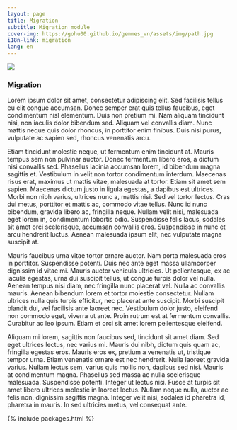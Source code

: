 ```yaml
---
layout: page
title: Migration
subtitle: Migration module
cover-img: https://gohu00.github.io/gemmes_vn/assets/img/path.jpg
i18n-link: migration
lang: en
---
```



<img src="https://gohu00.github.io/gemmes_vn/assets/img/path.jpg">

### Migration

<p>

Lorem ipsum dolor sit amet, consectetur adipiscing elit. Sed facilisis tellus eu elit congue accumsan. Donec semper erat quis tellus faucibus, eget condimentum nisl elementum. Duis non pretium mi. Nam aliquam tincidunt nisi, non iaculis dolor bibendum sed. Aliquam vel convallis diam. Nunc mattis neque quis dolor rhoncus, in porttitor enim finibus. Duis nisi purus, vulputate ac sapien sed, rhoncus venenatis arcu.

Etiam tincidunt molestie neque, ut fermentum enim tincidunt at. Mauris tempus sem non pulvinar auctor. Donec fermentum libero eros, a dictum nisi convallis sed. Phasellus lacinia accumsan lorem, id bibendum magna sagittis et. Vestibulum in velit non tortor condimentum interdum. Maecenas risus erat, maximus ut mattis vitae, malesuada at tortor. Etiam sit amet sem sapien. Maecenas dictum justo in ligula egestas, a dapibus est ultrices. Morbi non nibh varius, ultrices nunc a, mattis nisi. Sed vel tortor lectus. Cras dui metus, porttitor et mattis ac, commodo vitae tellus. Nunc id nunc bibendum, gravida libero ac, fringilla neque. Nullam velit nisi, malesuada eget lorem in, condimentum lobortis odio. Suspendisse felis lacus, sodales sit amet orci scelerisque, accumsan convallis eros. Suspendisse in nunc et arcu hendrerit luctus. Aenean malesuada ipsum elit, nec vulputate magna suscipit at.

Mauris faucibus urna vitae tortor ornare auctor. Nam porta malesuada eros in porttitor. Suspendisse potenti. Duis nec ante eget massa ullamcorper dignissim id vitae mi. Mauris auctor vehicula ultricies. Ut pellentesque, ex ac iaculis egestas, urna dui suscipit tellus, ut congue turpis dolor vel nulla. Aenean tempus nisi diam, nec fringilla nunc placerat vel. Nulla ac convallis mauris. Aenean bibendum lorem et tortor molestie consectetur. Nullam ultrices nulla quis turpis efficitur, nec placerat ante suscipit. Morbi suscipit blandit dui, vel facilisis ante laoreet nec. Vestibulum dolor justo, eleifend non commodo eget, viverra ut ante. Proin rutrum est at fermentum convallis. Curabitur ac leo ipsum. Etiam et orci sit amet lorem pellentesque eleifend.

Aliquam mi lorem, sagittis non faucibus sed, tincidunt sit amet diam. Sed eget ultrices lectus, nec varius mi. Mauris dui nibh, dictum quis quam ac, fringilla egestas eros. Mauris eros ex, pretium a venenatis ut, tristique tempor urna. Etiam venenatis ornare est nec hendrerit. Nulla laoreet gravida varius. Nullam lectus sem, varius quis mollis non, dapibus sed nisi. Mauris at condimentum magna. Phasellus sed massa ac nulla scelerisque malesuada. Suspendisse potenti. Integer ut lectus nisi. Fusce at turpis sit amet libero ultrices molestie in laoreet lectus. Nullam neque nulla, auctor ac felis non, dignissim sagittis magna. Integer velit nisi, sodales id pharetra id, pharetra in mauris. In sed ultricies metus, vel consequat ante. 
</p>


{% include packages.html %}